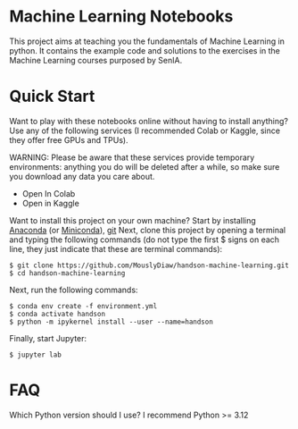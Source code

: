 # Machine Learning Notebooks

This project aims at teaching you the fundamentals of Machine Learning in python. It contains the example code and solutions to the exercises in the Machine Learning courses purposed by SenIA.


# Quick Start

Want to play with these notebooks online without having to install anything?
Use any of the following services (I recommended Colab or Kaggle, since they offer free GPUs and TPUs).

WARNING: Please be aware that these services provide temporary environments: anything you do will be deleted after a while, so make sure you download any data you care about.

- Open In Colab
- Open in Kaggle

Want to install this project on your own machine?
Start by installing [Anaconda](https://www.anaconda.com/download) (or [Miniconda](https://www.anaconda.com/docs/getting-started/miniconda/main)), [git](https://git-scm.com/downloads)
Next, clone this project by opening a terminal and typing the following commands (do not type the first $ signs on each line, they just indicate that these are terminal commands):

```
$ git clone https://github.com/MouslyDiaw/handson-machine-learning.git
$ cd handson-machine-learning
```

Next, run the following commands:
```
$ conda env create -f environment.yml
$ conda activate handson
$ python -m ipykernel install --user --name=handson
```

Finally, start Jupyter:

```
$ jupyter lab
```


# FAQ
Which Python version should I use?
I recommend Python >= 3.12